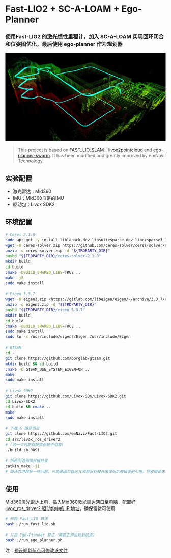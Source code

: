 # Fast-LIO2 + SC-A-LOAM + Ego-Planner
### 使用Fast-LIO2 的激光惯性里程计，加入 SC-A-LOAM 实现回环闭合和位姿图优化，最后使用 ego-planner 作为规划器
![result](./result.png)

> This project is based on [FAST_LIO_SLAM](https://github.com/GDUT-Kyle/FAST_LIO_SLAM.git)、[livox2pointcloud](https://github.com/juliangaal/livox2pointcloud.git) and [ego-planner-swarm](https://github.com/ZJU-FAST-Lab/ego-planner-swarm.git). It has been modified and greatly improved by emNavi Technology.

## 实验配置
- 激光雷达：Mid360
- IMU：Mid360自带的IMU
- 驱动包：Livox SDK2

## 环境配置
```bash
# Ceres 2.1.0
sudo apt-get -y install liblapack-dev libsuitesparse-dev libcxsparse3 libgflags-dev libgoogle-glog-dev libgtest-dev
wget -O ceres-solver.zip https://github.com/ceres-solver/ceres-solver/archive/refs/tags/2.1.0.zip
unzip -q ceres-solver.zip -d "${TRDPARTY_DIR}"
pushd "${TRDPARTY_DIR}/ceres-solver-2.1.0"
mkdir build
cd build
cmake -DBUILD_SHARED_LIBS=TRUE ..
make -j8
sudo make install

# Eigen 3.3.7
wget -O eigen3.zip <https://gitlab.com/libeigen/eigen/-/archive/3.3.7/eigen-3.3.7.zip>
unzip -q eigen3.zip -d "${TRDPARTY_DIR}"
pushd "${TRDPARTY_DIR}/eigen-3.3.7"
mkdir build
cd build
cmake -DBUILD_SHARED_LIBS=TRUE ..
sudo make install
sudo ln -s /usr/include/eigen3/Eigen /usr/include/Eigen

# GTSAM
cd ~
git clone https://github.com/borglab/gtsam.git
mkdir build && cd build
cmake -D GTSAM_USE_SYSTEM_EIGEN=ON ..
make
sudo make install

# Livox SDK2
git clone https://github.com/Livox-SDK/Livox-SDK2.git
cd Livox-SDK2
cd build && cmake ..
make
sudo make install

# 下载 & 编译项目
git clone https://github.com/emNavi/Fast-LIO2.git
cd src/livox_ros_driver2
# (这一步可能有报错但是不用管)
./build.sh ROS1

# 然后回退到项目根目录
catkin_make -j1
# 编译的时候有一些问题，可能是因为自定义消息没有被先编译所以被错误的引用，导致编译失败，可以试试 -j1 或者不加，一直增量的编肯定能过

```

## 使用
Mid360激光雷达上电，插入Mid360激光雷达网口至电脑，[配置好 livox_ros_driver2 驱动包中的 IP 地址](https://github.com/Livox-SDK/livox_ros_driver2?tab=readme-ov-file#4-lidar-config)，确保雷达可使用
```bash 
# 开启 Fast_LIO 算法
bash ./run_fast_lio.sh 

# 开启 Ego-Planner 算法（需要去预设规划航点）
bash ./run_ego_planner.sh
```

注：[预设规划航点可修改该文件](https://github.com/emNavi/Fast-LIO2/blob/main/src/ego-planner-swarm-v1/src/planner/plan_manage/launch/param.xml)